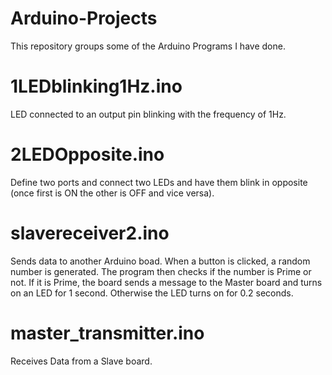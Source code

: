 # Arduino-Projects
This repository groups some of the Arduino Programs I have done. 

# 1LEDblinking1Hz.ino

LED connected to an output pin blinking with the frequency of 1Hz. 

# 2LEDOpposite.ino

Define two ports and connect two LEDs and have them blink in opposite (once first is ON the other is OFF and vice versa).

# slavereceiver2.ino

Sends data to another Arduino boad. When a button is clicked, a random number is generated. The program then checks if the number is Prime or not. If it is Prime, the board sends a message to the Master board and turns on an LED for 1 second. Otherwise the LED turns on for 0.2 seconds.  

# master_transmitter.ino

 Receives Data from a Slave board. 
